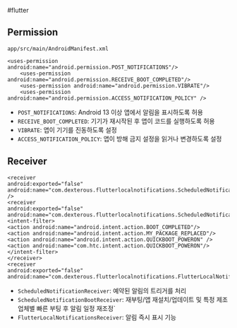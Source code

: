 #flutter 

## Permission
`app/src/main/AndroidManifest.xml`

```
<uses-permission android:name="android.permission.POST_NOTIFICATIONS"/>
    <uses-permission android:name="android.permission.RECEIVE_BOOT_COMPLETED"/>
    <uses-permission android:name="android.permission.VIBRATE"/>
    <uses-permission android:name="android.permission.ACCESS_NOTIFICATION_POLICY" />
```
- `POST_NOTIFICATIONS`: Android 13 이상 앱에서 알림을 표시하도록 허용
- `RECEIVE_BOOT_COMPLETED`: 기기가 재시작된 후 앱이 코드를 실행하도록 허용
- `VIBRATE`: 앱이 기기를 진동하도록 설정
- `ACCESS_NOTIFICATION_POLICY`: 앱이 방해 금지 설정을 읽거나 변경하도록 설정

## Receiver

```
<receiver  
android:exported="false"  
android:name="com.dexterous.flutterlocalnotifications.ScheduledNotificationReceiver" />
<receiver  
android:exported="false"  
android:name="com.dexterous.flutterlocalnotifications.ScheduledNotificationBootReceiver">  
<intent-filter>  
<action android:name="android.intent.action.BOOT_COMPLETED"/>  
<action android:name="android.intent.action.MY_PACKAGE_REPLACED"/>  
<action android:name="android.intent.action.QUICKBOOT_POWERON" />  
<action android:name="com.htc.intent.action.QUICKBOOT_POWERON"/>  
</intent-filter>  
</receiver>
<receiver  
android:exported="false"  
android:name="com.dexterous.flutterlocalnotifications.FlutterLocalNotificationsReceiver"/>
```
- `ScheduledNotificationReceiver`: 예약된 알림의 트리거를 처리
- `ScheduledNotificationBootReceiver`: 재부팅/앱 재설치/업데이트 및 특정 제조업체별 빠른 부팅 후 알림 일정 재조정`
- `FlutterLocalNotificationsReceiver`: 알림 즉시 표시 기능 